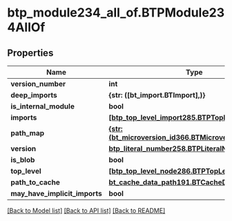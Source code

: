 # btp_module234_all_of.BTPModule234AllOf

## Properties
Name | Type | Description | Notes
------------ | ------------- | ------------- | -------------
**version_number** | **int** |  | [optional] 
**deep_imports** | **{str: ([bt_import.BTImport],)}** |  | [optional] 
**is_internal_module** | **bool** |  | [optional] 
**imports** | [**[btp_top_level_import285.BTPTopLevelImport285]**](BTPTopLevelImport285.md) |  | [optional] 
**path_map** | [**{str: (bt_microversion_id366.BTMicroversionId366,)}**](BTMicroversionId366.md) |  | [optional] 
**version** | [**btp_literal_number258.BTPLiteralNumber258**](BTPLiteralNumber258.md) |  | [optional] 
**is_blob** | **bool** |  | [optional] 
**top_level** | [**[btp_top_level_node286.BTPTopLevelNode286]**](BTPTopLevelNode286.md) |  | [optional] 
**path_to_cache** | [**bt_cache_data_path191.BTCacheDataPath191**](BTCacheDataPath191.md) |  | [optional] 
**may_have_implicit_imports** | **bool** |  | [optional] 

[[Back to Model list]](../README.md#documentation-for-models) [[Back to API list]](../README.md#documentation-for-api-endpoints) [[Back to README]](../README.md)


